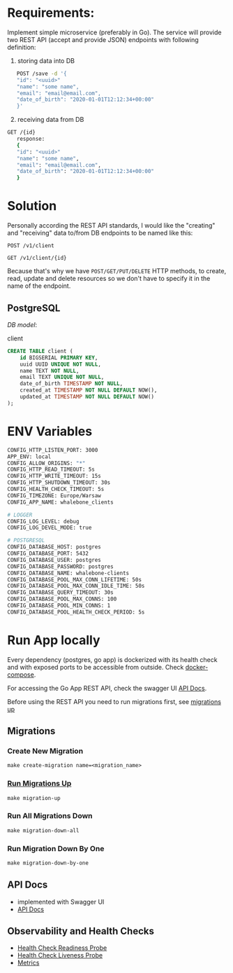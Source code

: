 # Requirements:
Implement simple microservice (preferably in Go). The service will provide two REST API (accept and provide JSON) endpoints with following definition:

1. storing data into DB
```bash
   POST /save -d '{
   "id": "<uuid>"
   "name": "some name",
   "email": "email@email.com",
   "date_of_birth": "2020-01-01T12:12:34+00:00"
   }' 
```

2. receiving data from DB
```bash
GET /{id}
   response:
   {
   "id": "<uuid>"
   "name": "some name",
   "email": "email@email.com",
   "date_of_birth": "2020-01-01T12:12:34+00:00"
   } 
```

# Solution
Personally according the REST API standards, I would like the "creating" and "receiving" data to/from DB endpoints to be named like this:

`POST /v1/client`

`GET /v1/client/{id}`

Because that's why we have `POST/GET/PUT/DELETE` HTTP methods, to create, read, update and delete resources so we don't have to specify it in the name of the endpoint.

## PostgreSQL
*DB model*:

client
```sql
CREATE TABLE client (
    id BIGSERIAL PRIMARY KEY,
    uuid UUID UNIQUE NOT NULL,
    name TEXT NOT NULL,
    email TEXT UNIQUE NOT NULL,
    date_of_birth TIMESTAMP NOT NULL,
    created_at TIMESTAMP NOT NULL DEFAULT NOW(),
    updated_at TIMESTAMP NOT NULL DEFAULT NOW()
);
```

# ENV Variables
```bash
CONFIG_HTTP_LISTEN_PORT: 3000
APP_ENV: local
CONFIG_ALLOW_ORIGINS: "*"
CONFIG_HTTP_READ_TIMEOUT: 5s
CONFIG_HTTP_WRITE_TIMEOUT: 15s
CONFIG_HTTP_SHUTDOWN_TIMEOUT: 30s
CONFIG_HEALTH_CHECK_TIMEOUT: 5s
CONFIG_TIMEZONE: Europe/Warsaw
CONFIG_APP_NAME: whalebone_clients

# LOGGER
CONFIG_LOG_LEVEL: debug
CONFIG_LOG_DEVEL_MODE: true

# POSTGRESQL
CONFIG_DATABASE_HOST: postgres
CONFIG_DATABASE_PORT: 5432
CONFIG_DATABASE_USER: postgres
CONFIG_DATABASE_PASSWORD: postgres
CONFIG_DATABASE_NAME: whalebone-clients
CONFIG_DATABASE_POOL_MAX_CONN_LIFETIME: 50s
CONFIG_DATABASE_POOL_MAX_CONN_IDLE_TIME: 50s
CONFIG_DATABASE_QUERY_TIMEOUT: 30s
CONFIG_DATABASE_POOL_MAX_CONNS: 100
CONFIG_DATABASE_POOL_MIN_CONNS: 1
CONFIG_DATABASE_POOL_HEALTH_CHECK_PERIOD: 5s
```

# Run App locally

Every dependency (postgres, go app) is dockerized with its health check and with exposed ports to be accessible from outside. Check [docker-compose](./docker-compose.yaml).

For accessing the Go App REST API, check the swagger UI [API Docs](http://localhost:59110/api/indexlhtml).

Before using the REST API you need to run migrations first, see [migrations up](#run-migrations-up)

## Migrations
### Create New Migration
```makefile
make create-migration name=<migration_name>
```

### [Run Migrations Up](#run-migrations-up)
```makefile
make migration-up
```

### Run All Migrations Down
```makefile
make migration-down-all
```

### Run Migration Down By One
```makefile
make migration-down-by-one
```

## API Docs
- implemented with Swagger UI
- [API Docs](http://localhost:59110/api/indexlhtml)

## Observability and Health Checks
- [Health Check Readiness Probe](http://localhost:59110/health/readiness)
- [Health Check Liveness Probe](http://localhost:59110/health/liveness)
- [Metrics](http://localhost:59110/metrics)
